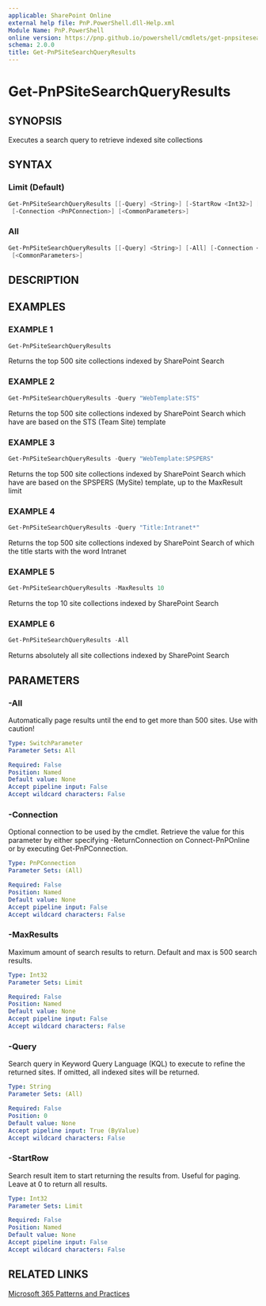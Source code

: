 ```yaml
---
applicable: SharePoint Online
external help file: PnP.PowerShell.dll-Help.xml
Module Name: PnP.PowerShell
online version: https://pnp.github.io/powershell/cmdlets/get-pnpsitesearchqueryresults
schema: 2.0.0
title: Get-PnPSiteSearchQueryResults
---
```


# Get-PnPSiteSearchQueryResults

## SYNOPSIS
Executes a search query to retrieve indexed site collections

## SYNTAX

### Limit (Default)
```powershell
Get-PnPSiteSearchQueryResults [[-Query] <String>] [-StartRow <Int32>] [-MaxResults <Int32>]
 [-Connection <PnPConnection>] [<CommonParameters>]
```

### All
```powershell
Get-PnPSiteSearchQueryResults [[-Query] <String>] [-All] [-Connection <PnPConnection>]
 [<CommonParameters>]
```

## DESCRIPTION

## EXAMPLES

### EXAMPLE 1
```powershell
Get-PnPSiteSearchQueryResults
```

Returns the top 500 site collections indexed by SharePoint Search

### EXAMPLE 2
```powershell
Get-PnPSiteSearchQueryResults -Query "WebTemplate:STS"
```

Returns the top 500 site collections indexed by SharePoint Search which have are based on the STS (Team Site) template

### EXAMPLE 3
```powershell
Get-PnPSiteSearchQueryResults -Query "WebTemplate:SPSPERS"
```

Returns the top 500 site collections indexed by SharePoint Search which have are based on the SPSPERS (MySite) template, up to the MaxResult limit

### EXAMPLE 4
```powershell
Get-PnPSiteSearchQueryResults -Query "Title:Intranet*"
```

Returns the top 500 site collections indexed by SharePoint Search of which the title starts with the word Intranet

### EXAMPLE 5
```powershell
Get-PnPSiteSearchQueryResults -MaxResults 10
```

Returns the top 10 site collections indexed by SharePoint Search

### EXAMPLE 6
```powershell
Get-PnPSiteSearchQueryResults -All
```

Returns absolutely all site collections indexed by SharePoint Search

## PARAMETERS

### -All
Automatically page results until the end to get more than 500 sites. Use with caution!

```yaml
Type: SwitchParameter
Parameter Sets: All

Required: False
Position: Named
Default value: None
Accept pipeline input: False
Accept wildcard characters: False
```

### -Connection
Optional connection to be used by the cmdlet. Retrieve the value for this parameter by either specifying -ReturnConnection on Connect-PnPOnline or by executing Get-PnPConnection.

```yaml
Type: PnPConnection
Parameter Sets: (All)

Required: False
Position: Named
Default value: None
Accept pipeline input: False
Accept wildcard characters: False
```

### -MaxResults
Maximum amount of search results to return. Default and max is 500 search results.

```yaml
Type: Int32
Parameter Sets: Limit

Required: False
Position: Named
Default value: None
Accept pipeline input: False
Accept wildcard characters: False
```

### -Query
Search query in Keyword Query Language (KQL) to execute to refine the returned sites. If omitted, all indexed sites will be returned.

```yaml
Type: String
Parameter Sets: (All)

Required: False
Position: 0
Default value: None
Accept pipeline input: True (ByValue)
Accept wildcard characters: False
```

### -StartRow
Search result item to start returning the results from. Useful for paging. Leave at 0 to return all results.

```yaml
Type: Int32
Parameter Sets: Limit

Required: False
Position: Named
Default value: None
Accept pipeline input: False
Accept wildcard characters: False
```



## RELATED LINKS

[Microsoft 365 Patterns and Practices](https://aka.ms/m365pnp)